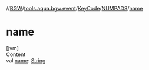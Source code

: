 //[BGW](../../../../index.md)/[tools.aqua.bgw.event](../../index.md)/[KeyCode](../index.md)/[NUMPAD8](index.md)/[name](name.md)



# name  
[jvm]  
Content  
val [name](name.md): [String](https://kotlinlang.org/api/latest/jvm/stdlib/kotlin/-string/index.html)  



